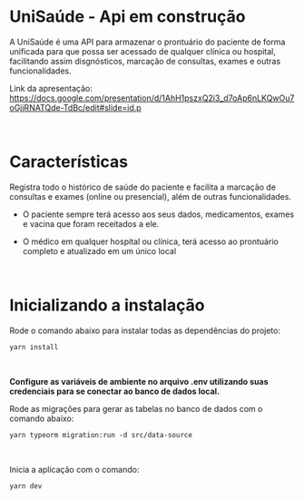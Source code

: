 # UniSaúde - Api em construção

A UniSaúde é uma API para armazenar o prontuário do paciente de forma unificada para que possa ser acessado de qualquer clínica ou hospital, facilitando assim disgnósticos, marcação de consultas, exames e outras funcionalidades.

Link da apresentação: https://docs.google.com/presentation/d/1AhH1pszxQ2i3_d7oAp6nLKQwOu7oGjjRNATQde-TdBc/edit#slide=id.p

<br>

# **Características**

Registra todo o histórico de saúde do paciente e facilita a marcação de consultas e exames (online ou presencial), além de outras funcionalidades.

- O paciente sempre terá acesso aos seus dados, medicamentos, exames e vacina que foram receitados a ele.

- O médico em qualquer hospital ou clínica, terá acesso ao prontuário completo e atualizado em um único local

<br>

# **Inicializando a instalação**

Rode o comando abaixo para instalar todas as dependências do projeto:

```
yarn install
```

<br>

**Configure as variáveis de ambiente no arquivo .env utilizando suas credenciais para se conectar ao banco de dados local.**

Rode as migrações para gerar as tabelas no banco de dados com o comando abaixo:

```
yarn typeorm migration:run -d src/data-source
```

<br>

Inicia a aplicação com o comando:

```
yarn dev
```
